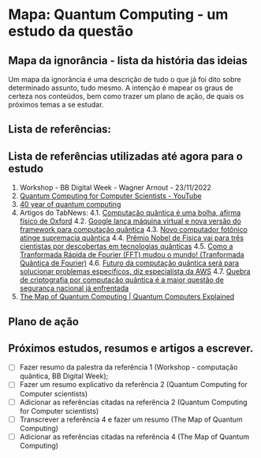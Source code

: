 # Mapa: Quantum Computing - um estudo da questão

## Mapa da ignorância - lista da história das ideias

Um mapa da ignorância é uma descrição de tudo o que já foi dito sobre determinado assunto,
tudo mesmo. A intenção é mapear os graus de certeza nos conteúdos, bem como trazer um plano
de ação, de quais os próximos temas a se estudar.

## Lista de referências:

Lista de referências utilizadas até agora para o estudo
---
  1. Workshop - BB Digital Week - Wagner Arnout - 23/11/2022
  2. [Quantum Computing for Computer Scientists - YouTube](https://youtu.be/F_Riqjdh2oM)
  3. [40 year of quantum computing](https://www.nature.com/articles/s42254-021-00410-6)
  4. Artigos do TabNews:
    4.1. [Computação quântica é uma bolha, afirma físico de Oxford](https://www.tabnews.com.br/FlaviaCarvalho/a-bolha-economica-da-computacao-quantica)
    4.2. [Google lança máquina virtual e nova versão do framework para computação quântica](https://www.tabnews.com.br/gugadeschamps/google-lanca-maquina-virtual-e-nova-versao-do-framework-para-computacao-quantica)
    4.3. [Novo computador fotônico atinge supremacia quântica](https://www.tabnews.com.br/gugadeschamps/novo-computador-fotonico-atinge-supremacia-quantica)
    4.4. [Prêmio Nobel de Física vai para três cientistas por descobertas em tecnologias quânticas](https://www.tabnews.com.br/FlaviaCarvalho/premio-nobel-de-fisica-vai-para-tres-cientistas-por-descobertas-em-tecnologias-quanticas)
    4.5. [Como a Tranformada Rápida de Fourier (FFT) mudou o mundo! (Tranformada Quântica de Fourier)](https://www.tabnews.com.br/LeonardoSaads/como-a-tranformada-rapida-de-fourier-fft-mudou-o-mundo)
    4.6. [Futuro da computação quântica será para solucionar problemas específicos, diz especialista da AWS](https://www.tabnews.com.br/NewsletterOficial/futuro-da-computacao-quantica-sera-para-solucionar-problemas-especificos-diz-especialista-da-aws)
    4.7. [Quebra de criptografia por computação quântica é a maior questão de segurança nacional já enfrentada](https://www.tabnews.com.br/NewsletterOficial/quebra-de-criptografia-por-computacao-quantica-e-a-maior-questao-de-seguranca-nacional-ja-enfrentada)
  5. [The Map of Quantum Computing | Quantum Computers Explained](https://youtu.be/-UlxHPIEVqA)

## Plano de ação

Próximos estudos, resumos e artigos a escrever.
---
  - [ ] Fazer resumo da palestra da referência 1 (Workshop - computação quântica, 
  BB Digital Week);
  - [ ] Fazer um resumo explicativo da referência 2 (Quantum Computing for Computer scientists)
  - [ ] Adicionar as referências citadas na referência 2 (Quantum Computing for Computer scientists)
  - [ ] Transcrever a referência 4 e fazer um resumo (The Map of Quantum Computing)
  - [ ] Adicionar as referências citadas na referência 4 (The Map of Quantum Computing)
